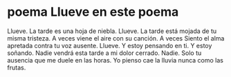 # poema Llueve en este poema
Llueve. La tarde es una hoja de niebla. Llueve. La tarde está mojada de tu misma tristeza. A veces viene el aire con su canción. A veces Siento el alma apretada contra tu voz ausente.  Llueve. Y estoy pensando en ti. Y estoy soñando. Nadie vendrá esta tarde a mi dolor cerrado. Nadie. Solo tu ausencia que me duele en las horas. Yo pienso cae la lluvia
nunca como las frutas.

